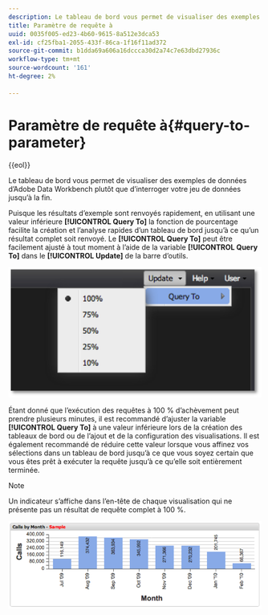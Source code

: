 ```yaml
---
description: Le tableau de bord vous permet de visualiser des exemples de données d’Adobe Data Workbench plutôt que d’interroger votre jeu de données jusqu’à la fin.
title: Paramètre de requête à
uuid: 0035f005-ed23-4b60-9615-8a512e3dca53
exl-id: cf25fba1-2055-433f-86ca-1f16f11ad372
source-git-commit: b1dda69a606a16dccca30d2a74c7e63dbd27936c
workflow-type: tm+mt
source-wordcount: '161'
ht-degree: 2%

---
```


# Paramètre de requête à{#query-to-parameter}

{{eol}}

Le tableau de bord vous permet de visualiser des exemples de données d’Adobe Data Workbench plutôt que d’interroger votre jeu de données jusqu’à la fin.

Puisque les résultats d’exemple sont renvoyés rapidement, en utilisant une valeur inférieure **[!UICONTROL Query To]** la fonction de pourcentage facilite la création et l’analyse rapides d’un tableau de bord jusqu’à ce qu’un résultat complet soit renvoyé. Le **[!UICONTROL Query To]** peut être facilement ajusté à tout moment à l’aide de la variable **[!UICONTROL Query To]** dans le **[!UICONTROL Update]** de la barre d’outils.

![](assets/query_to.png)

Étant donné que l’exécution des requêtes à 100 % d’achèvement peut prendre plusieurs minutes, il est recommandé d’ajuster la variable **[!UICONTROL Query To]** à une valeur inférieure lors de la création des tableaux de bord ou de l’ajout et de la configuration des visualisations. Il est également recommandé de réduire cette valeur lorsque vous affinez vos sélections dans un tableau de bord jusqu’à ce que vous soyez certain que vous êtes prêt à exécuter la requête jusqu’à ce qu’elle soit entièrement terminée.

>[!NOTE]
>
>Un indicateur s’affiche dans l’en-tête de chaque visualisation qui ne présente pas un résultat de requête complet à 100 %.

![](assets/query_to2.png)
